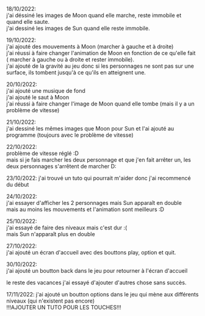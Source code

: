 18/10/2022:  
j'ai déssiné les images de Moon quand elle marche, reste immobile et quand elle saute.  
j'ai dessiné les images de Sun quand elle reste immobile.  

19/10/2022:  
j'ai ajouté des mouvements à Moon (marcher à gauche et à droite)  
j'ai réussi à faire changer l'animation de Moon en fonction de ce qu'elle fait ( marcher à gauche ou à droite et rester immobile).  
j'ai ajouté de la gravité au jeu donc si les personnages ne sont pas sur une surface, ils tombent jusqu'à ce qu'ils en atteignent une.  

20/10/2022:  
j'ai ajouté une musique de fond  
j'ai ajouté le saut à Moon  
j'ai réussi à faire changer l'image de Moon quand elle tombe (mais il y a un problème de vitesse)  

21/10/2022:  
j'ai dessiné les mêmes images que Moon pour Sun et l'ai ajouté au programme (toujours avec le problème de vitesse)  

22/10/2022:  
problème de vitesse réglé :D  
mais si je fais marcher les deux personnage et que j'en fait arrêter un, les deux personnages s'arrêtent de marcher D:

23/10/2022:
j'ai trouvé un tuto qui pourrait m'aider donc j'ai recommencé du début  

24/10/2022:  
j'ai essayer d'afficher les 2 personnages mais Sun apparaît en double  
mais au moins les mouvements et l'animation sont meilleurs :D  

25/10/2022:  
j'ai essayé de faire des niveaux mais c'est dur :(  
mais Sun n'apparaît plus en double  

27/10/2022:  
j'ai ajouté un écran d'accueil avec des bouttons play, option et quit.  

30/10/2022:  
j'ai ajouté un boutton back dans le jeu pour retourner à l'écran d'accueil  

le reste des vacances j'ai essayé d'ajouter d'autres chose sans succès.  

17/11/2022:
j'ai ajouté un boutton options dans le jeu qui mène aux différents niveaux (qui n'existent pas encore)  
!!!AJOUTER UN TUTO POUR LES TOUCHES!!!
